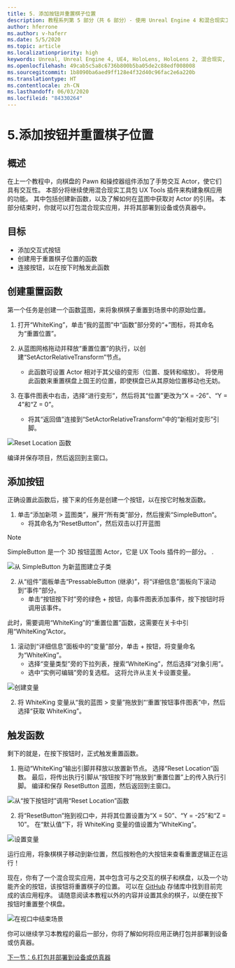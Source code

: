 ```yaml
---
title: 5. 添加按钮并重置棋子位置
description: 教程系列第 5 部分（共 6 部分）- 使用 Unreal Engine 4 和混合现实工具包 UX Tools 插件构建一款简单的象棋应用
author: hferrone
ms.author: v-haferr
ms.date: 5/5/2020
ms.topic: article
ms.localizationpriority: high
keywords: Unreal, Unreal Engine 4, UE4, HoloLens, HoloLens 2, 混合现实, 教程, 入门, mrtk, uxt, UX Tools, 文档
ms.openlocfilehash: 49cab5c5a8c6736b800b5ba05de2c88edf008008
ms.sourcegitcommit: 1b8090ba6aed9ff128e4f32d40c96fac2e6a220b
ms.translationtype: HT
ms.contentlocale: zh-CN
ms.lasthandoff: 06/03/2020
ms.locfileid: "84330264"
---
```

# <a name="5-adding-a-button--resetting-piece-locations"></a>5.添加按钮并重置棋子位置


## <a name="overview"></a>概述

在上一个教程中，向棋盘的 Pawn 和操控器组件添加了手势交互 Actor，使它们具有交互性。 本部分将继续使用混合现实工具包 UX Tools 插件来构建象棋应用的功能。 其中包括创建新函数，以及了解如何在蓝图中获取对 Actor 的引用。 本部分结束时，你就可以打包混合现实应用，并将其部署到设备或仿真器中。

## <a name="objectives"></a>目标

* 添加交互式按钮
* 创建用于重置棋子位置的函数
* 连接按钮，以在按下时触发此函数

## <a name="creating-a-reset-function"></a>创建重置函数
第一个任务是创建一个函数蓝图，来将象棋棋子重置到场景中的原始位置。 

1.  打开“WhiteKing”，单击“我的蓝图”中“函数”部分旁的“+”图标，将其命名为“重置位置”。     

2.  从蓝图网格拖动并释放“重置位置”的执行，以创建“SetActorRelativeTransform”节点。  
    * 此函数可设置 Actor 相对于其父级的变形（位置、旋转和缩放）。 将使用此函数来重置棋盘上国王的位置，即使棋盘已从其原始位置移动也无妨。 
    
3. 在事件图表中右击，选择“进行变形”，然后将其“位置”更改为“X = -26”、“Y = 4”和“Z = 0”。    
    * 将其“返回值”连接到“SetActorRelativeTransform”中的“新相对变形”引脚。   

![Reset Location 函数](images/unreal-uxt/5-function.PNG)

编译并保存项目，然后返回到主窗口。  


## <a name="adding-a-button"></a>添加按钮
正确设置此函数后，接下来的任务是创建一个按钮，以在按它时触发函数。 

1.  单击“添加新项 > 蓝图类”，展开“所有类”部分，然后搜索“SimpleButton“。   
    * 将其命名为“ResetButton”，然后双击以打开蓝图

> [!NOTE]
> SimpleButton 是一个 3D 按钮蓝图 Actor，它是 UX Tools 插件的一部分。 . 

![从 SimpleButton 为新蓝图建立子类](images/unreal-uxt/5-subclass.PNG)

2. 从“组件”面板单击“PressableButton (继承)”，将“详细信息”面板向下滚动到“事件”部分。    
    * 单击“按钮按下时”旁的绿色 + 按钮，向事件图表添加事件，按下按钮时将调用该事件。 
    
此时，需要调用“WhiteKing”的“重置位置”函数，这需要在关卡中引用“WhiteKing”Actor。   

1.  滚动到“详细信息”面板中的“变量”部分，单击 + 按钮，将变量命名为“WhiteKing”。    
    * 选择“变量类型”旁的下拉列表，搜索“WhiteKing”，然后选择“对象引用”。 
    * 选中“实例可编辑”旁的复选框。 这将允许从主关卡设置变量。 

![创建变量](images/unreal-uxt/5-var.PNG)

2.  将 WhiteKing 变量从“我的蓝图 > 变量”拖放到“‘重置’按钮事件图表”中，然后选择“获取 WhiteKing”。 

## <a name="firing-the-function"></a>触发函数
剩下的就是，在按下按钮时，正式触发重置函数。

1.  拖动“WhiteKing”输出引脚并释放以放置新节点。 选择“Reset Location”函数。 最后，将传出执行引脚从“按钮按下时”拖放到“重置位置”上的传入执行引脚。 编译和保存 ResetButton 蓝图，然后返回到主窗口。 

![从“按下按钮时”调用“Reset Location”函数](images/unreal-uxt/5-callresetloc.PNG)

2.  将“ResetButton”拖到视口中，并将其位置设置为“X = 50”、“Y = -25”和“Z = 10”。   在“默认值”下，将 WhiteKing 变量的值设置为“WhiteKing”。  

![设置变量](images/unreal-uxt/5-buttonlevel.PNG)

运行应用，将象棋棋子移动到新位置，然后按粉色的大按钮来查看重置逻辑正在运行！

现在，你有了一个混合现实应用，其中包含可与之交互的棋子和棋盘，以及一个功能齐全的按钮，该按钮将重置棋子的位置。 可以在 [GitHub](https://github.com/microsoft/MixedReality-Unreal-Samples/tree/master/ChessApp) 存储库中找到目前完成的该应用程序。 请随意阅读本教程以外的内容并设置其余的棋子，以便在按下按钮时重置整个棋盘。

![在视口中结束场景](images/unreal-uxt/5-endscene.PNG)

你可以继续学习本教程的最后一部分，你将了解如何将应用正确打包并部署到设备或仿真器。

[下一节：6.打包并部署到设备或仿真器](unreal-uxt-ch6.md)
